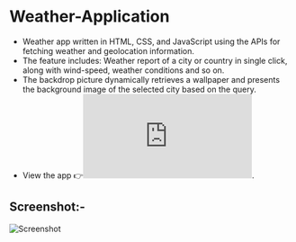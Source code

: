 # Weather-Application

- Weather app written in HTML, CSS, and JavaScript using the APIs for fetching weather and geolocation information.
- The feature includes: Weather report of a city or country in single click, along with wind-speed, weather conditions and so on.
- The backdrop picture dynamically retrieves a wallpaper and presents the background image of the selected city based on the query.
- View the app :point_right:![Preview](http://127.0.0.1:5500/index.html).

## Screenshot:-
![Screenshot](https://garimam01.github.io/Weather-Application/)
